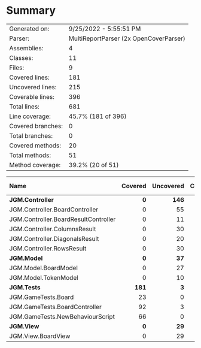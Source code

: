 ﻿# Summary
|||
|:---|:---|
| Generated on: | 9/25/2022 - 5:55:51 PM |
| Parser: | MultiReportParser (2x OpenCoverParser) |
| Assemblies: | 4 |
| Classes: | 11 |
| Files: | 9 |
| Covered lines: | 181 |
| Uncovered lines: | 215 |
| Coverable lines: | 396 |
| Total lines: | 681 |
| Line coverage: | 45.7% (181 of 396) |
| Covered branches: | 0 |
| Total branches: | 0 |
| Covered methods: | 20 |
| Total methods: | 51 |
| Method coverage: | 39.2% (20 of 51) |

|**Name**|**Covered**|**Uncovered**|**Coverable**|**Total**|**Line coverage**|**Covered**|**Total**|**Branch coverage**|**Covered**|**Total**|**Method coverage**|
|:---|---:|---:|---:|---:|---:|---:|---:|---:|---:|---:|---:|
|**JGM.Controller**|**0**|**146**|**146**|**253**|**0%**|**0**|**0**|****|**0**|**20**|**0%**|
|JGM.Controller.BoardController|0|55|55|91|0%|0|0||0|12|0%|
|JGM.Controller.BoardResultController|0|11|11|22|0%|0|0||0|2|0%|
|JGM.Controller.ColumnsResult|0|30|30|48|0%|0|0||0|2|0%|
|JGM.Controller.DiagonalsResult|0|20|20|44|0%|0|0||0|2|0%|
|JGM.Controller.RowsResult|0|30|30|48|0%|0|0||0|2|0%|
|**JGM.Model**|**0**|**37**|**37**|**74**|**0%**|**0**|**0**|****|**0**|**8**|**0%**|
|JGM.Model.BoardModel|0|27|27|47|0%|0|0||0|6|0%|
|JGM.Model.TokenModel|0|10|10|27|0%|0|0||0|2|0%|
|**JGM.Tests**|**181**|**3**|**184**|**915**|**98.3%**|**0**|**0**|****|**20**|**20**|**100%**|
|JGM.GameTests.Board|23|0|23|305|100%|0|0||4|4|100%|
|JGM.GameTests.BoardController|92|3|95|305|96.8%|0|0||6|6|100%|
|JGM.GameTests.NewBehaviourScript|66|0|66|305|100%|0|0||10|10|100%|
|**JGM.View**|**0**|**29**|**29**|**49**|**0%**|**0**|**0**|****|**0**|**3**|**0%**|
|JGM.View.BoardView|0|29|29|49|0%|0|0||0|3|0%|
